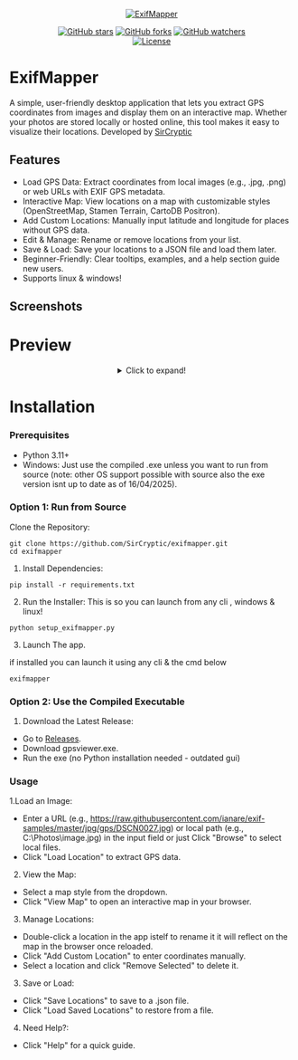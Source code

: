 
<p align="center">
  <a href="https://github.com/sircryptic/exifmapper">
    <img src="https://github.com/user-attachments/assets/b5597977-420c-4b6c-9ea5-20f4d23b8a5f" alt="ExifMapper"
    onmouseover="this.style.transform='scale(1.05)'; this.style.opacity='0.8';" 
    onmouseout="this.style.transform='scale(1)'; this.style.opacity='1';">
  </a>

<div align="center">
    <a href="https://github.com/sircryptic/exifmapper/stargazers"><img src="https://img.shields.io/github/stars/sircryptic/exifmapper.svg" alt="GitHub stars"></a>
    <a href="https://github.com/sircryptic/exifmapper/network"><img src="https://img.shields.io/github/forks/sircryptic/exifmapper.svg" alt="GitHub forks"></a>
    <a href="https://github.com/sircryptic/exifmapper/watchers"><img src="https://img.shields.io/github/watchers/sircryptic/exifmapper.svg?style=social" alt="GitHub watchers"></a>
    <br>
    <a href="https://github.com/SirCryptic/exifmapper/blob/main/LICENSE"><img src="https://img.shields.io/badge/license-MIT-green.svg" alt="License"></a>
</div>

# ExifMapper

A simple, user-friendly desktop application that lets you extract GPS coordinates from images and display them on an interactive map. Whether your photos are stored locally or hosted online, this tool makes it easy to visualize their locations.
Developed by [SirCryptic](https://github.com/SirCryptic)

## Features
- Load GPS Data: Extract coordinates from local images (e.g., .jpg, .png) or web URLs with EXIF GPS metadata.
- Interactive Map: View locations on a map with customizable styles (OpenStreetMap, Stamen Terrain, CartoDB Positron).
- Add Custom Locations: Manually input latitude and longitude for places without GPS data.
- Edit & Manage: Rename or remove locations from your list.
- Save & Load: Save your locations to a JSON file and load them later.
- Beginner-Friendly: Clear tooltips, examples, and a help section guide new users.
- Supports linux & windows!

## Screenshots
<h1 align="left">Preview</h1>

<center>

<details>
  <summary>Click to expand!</summary>

### Main Interface
![interface](https://github.com/user-attachments/assets/d78bf766-9c08-4deb-847b-a89f32a3e34e)



### Map View
Interactive map displayed in the browser.
![distance](https://github.com/user-attachments/assets/bc7a6d1e-6047-47e2-a4d1-2fea50f31df5)
![heat](https://github.com/user-attachments/assets/5bf115a0-0eba-499a-b6a7-2233a302b11b)
![i-main](https://github.com/user-attachments/assets/2f5a7435-5d24-4f11-908f-1fbe844fb377)

</center>


# Installation
### Prerequisites
- Python 3.11+
- Windows: Just use the compiled .exe unless you want to run from source (note: other OS support possible with source also the exe version isnt up to date as of 16/04/2025).

### Option 1: Run from Source

Clone the Repository:
```
git clone https://github.com/SirCryptic/exifmapper.git 
cd exifmapper 
```

1. Install Dependencies:
```
pip install -r requirements.txt
```
2. Run the Installer:
This is so you can launch from any cli , windows & linux!
```
python setup_exifmapper.py
```

3. Launch The app.

if installed you can launch it using any cli & the cmd below
```
exifmapper
```

### Option 2: Use the Compiled Executable

1. Download the Latest Release:
* Go to [Releases](https://github.com/SirCryptic/exifmapper/releases).
* Download gpsviewer.exe.
* Run the exe (no Python installation needed - outdated gui)

### Usage
1.Load an Image:
* Enter a URL (e.g., https://raw.githubusercontent.com/ianare/exif-samples/master/jpg/gps/DSCN0027.jpg) or local path (e.g., C:\Photos\image.jpg) in the input field or just Click "Browse" to select local files.
* Click "Load Location" to extract GPS data.
2. View the Map:
* Select a map style from the dropdown.
* Click "View Map" to open an interactive map in your browser.
3. Manage Locations:
* Double-click a location in the app istelf to rename it it will reflect on the map in the browser once reloaded.
* Click "Add Custom Location" to enter coordinates manually.
* Select a location and click "Remove Selected" to delete it.
3. Save or Load:
* Click "Save Locations" to save to a .json file.
* Click "Load Saved Locations" to restore from a file.
4. Need Help?:
* Click "Help" for a quick guide.
